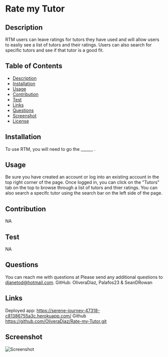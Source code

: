 # Rate my Tutor

 

## Description
RTM users can leave ratings for tutors they have used and will allow users to easliy see a list of tutors and their ratings. Users can also search for specific tutors and see if that tutor is a good fit.

## Table of Contents
* [Description](#description)
* [Installation](#installation)
* [Usage](#usage)
* [Contribution](#contribution)
* [Test](#test)
* [Links](#links)
* [Questions](#questions)
* [Screenshot](#screenshot)
* [License](#license)

## Installation
To use RTM, you will need to  go the  ______ .

## Usage
Be sure you have created an account or log into an existing account in the top right corner of the page. Once logged in, you can click on the "Tutors" tab on the top to browse through a list of tutors and thier ratings. You can also search a specifc tutor using the search bar on the left side of the page. 

## Contribution
NA

## Test
NA

## Questions
You can reach me with questions at Please send any additional questions to djanetod@hotmail.com.
GitHub: OliveraDiaz, Palafos23 & SeanDRowan

## Links
Deployed app: https://serene-journey-47318-c81386755a3c.herokuapp.com/ Github https://github.com/OliveraDiaz/Rate-my-Tutor.git

## Screenshot
![Screenshot](./screenshot.png)


